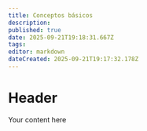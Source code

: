 ```yaml
---
title: Conceptos básicos
description: 
published: true
date: 2025-09-21T19:18:31.667Z
tags: 
editor: markdown
dateCreated: 2025-09-21T19:17:32.178Z
---
```


# Header
Your content here